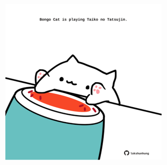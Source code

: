 <!-- built at 17/10/2023, 24:01:28 UTC -->
<p align="center">
  <img width="500" height="500" src="./ReadmeImage.svg">
</p>
